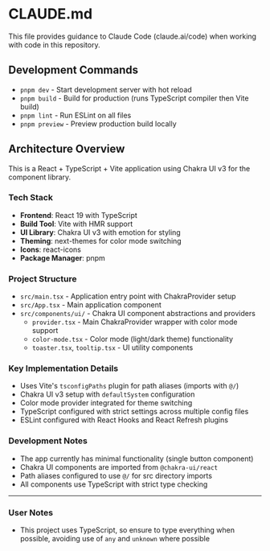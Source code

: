# CLAUDE.md

This file provides guidance to Claude Code (claude.ai/code) when working with code in this repository.

## Development Commands

- `pnpm dev` - Start development server with hot reload
- `pnpm build` - Build for production (runs TypeScript compiler then Vite build)
- `pnpm lint` - Run ESLint on all files
- `pnpm preview` - Preview production build locally

## Architecture Overview

This is a React + TypeScript + Vite application using Chakra UI v3 for the component library.

### Tech Stack
- **Frontend**: React 19 with TypeScript
- **Build Tool**: Vite with HMR support
- **UI Library**: Chakra UI v3 with emotion for styling
- **Theming**: next-themes for color mode switching
- **Icons**: react-icons
- **Package Manager**: pnpm

### Project Structure
- `src/main.tsx` - Application entry point with ChakraProvider setup
- `src/App.tsx` - Main application component
- `src/components/ui/` - Chakra UI component abstractions and providers
  - `provider.tsx` - Main ChakraProvider wrapper with color mode support
  - `color-mode.tsx` - Color mode (light/dark theme) functionality
  - `toaster.tsx`, `tooltip.tsx` - UI utility components

### Key Implementation Details
- Uses Vite's `tsconfigPaths` plugin for path aliases (imports with `@/`)
- Chakra UI v3 setup with `defaultSystem` configuration
- Color mode provider integrated for theme switching
- TypeScript configured with strict settings across multiple config files
- ESLint configured with React Hooks and React Refresh plugins

### Development Notes
- The app currently has minimal functionality (single button component)
- Chakra UI components are imported from `@chakra-ui/react`
- Path aliases configured to use `@/` for src directory imports
- All components use TypeScript with strict type checking

---
### User Notes
- This project uses TypeScript, so ensure to type everything when possible, avoiding use of `any` and `unknown` where possible